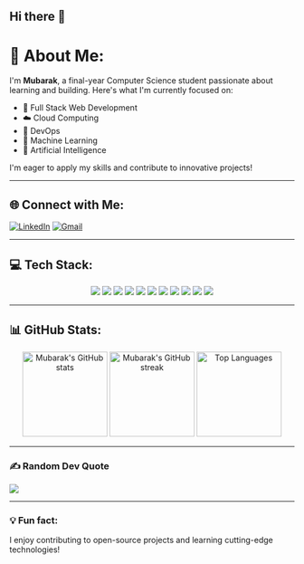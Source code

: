 ## Hi there 👋

# 💫 About Me:
I'm **Mubarak**, a final-year Computer Science student passionate about learning and building. Here's what I'm currently focused on:
- 🚀 Full Stack Web Development
- ☁️ Cloud Computing
- 🔧 DevOps
- 🤖 Machine Learning
- 🧠 Artificial Intelligence

I'm eager to apply my skills and contribute to innovative projects!

---

## 🌐 Connect with Me:
[![LinkedIn](https://img.shields.io/badge/LinkedIn-%230077B5.svg?style=for-the-badge&logo=linkedin&logoColor=white)](https://linkedin.com/in/mubarak-b-75b36112b) 
[![Gmail](https://img.shields.io/badge/Gmail-D14836?style=for-the-badge&logo=gmail&logoColor=white)](mailto:mubarakblr199@gmail.com)

---

## 💻 Tech Stack:
<div align="center">
  <img src="https://img.shields.io/badge/java-%23ED8B00.svg?style=for-the-badge&logo=openjdk&logoColor=white"/>
  <img src="https://img.shields.io/badge/python-%3670A0.svg?style=for-the-badge&logo=python&logoColor=ffdd54"/>
  <img src="https://img.shields.io/badge/javascript-%23323330.svg?style=for-the-badge&logo=javascript&logoColor=%23F7DF1E"/>
  <img src="https://img.shields.io/badge/html5-%23E34F26.svg?style=for-the-badge&logo=html5&logoColor=white"/>
  <img src="https://img.shields.io/badge/css3-%231572B6.svg?style=for-the-badge&logo=css3&logoColor=white"/>
  <img src="https://img.shields.io/badge/react-%2320232a.svg?style=for-the-badge&logo=react&logoColor=%2361DAFB"/>
  <img src="https://img.shields.io/badge/NodeJS-6DA55F?style=for-the-badge&logo=node.js&logoColor=white"/>
  <img src="https://img.shields.io/badge/firebase-%23039BE5.svg?style=for-the-badge&logo=firebase&logoColor=white"/>
  <img src="https://img.shields.io/badge/mysql-%234479A1.svg?style=for-the-badge&logo=mysql&logoColor=white"/>
  <img src="https://img.shields.io/badge/AWS-%23FF9900.svg?style=for-the-badge&logo=amazon-aws&logoColor=white"/>
  <img src="https://img.shields.io/badge/azure-%230072C6.svg?style=for-the-badge&logo=microsoftazure&logoColor=white"/>
</div>

---

## 📊 GitHub Stats:
<div align="center">
  <img src="https://github-readme-stats.vercel.app/api?username=mubarak-b&theme=dark&hide_border=false&include_all_commits=false&count_private=false" height="150" alt="Mubarak's GitHub stats"/>
  <img src="https://github-readme-streak-stats.herokuapp.com/?user=mubarak-b&theme=dark&hide_border=false" height="150" alt="Mubarak's GitHub streak"/>
  <img src="https://github-readme-stats.vercel.app/api/top-langs/?username=mubarak-b&theme=dark&hide_border=false&include_all_commits=false&count_private=false&layout=compact" height="150" alt="Top Languages"/>
</div>

---

### ✍️ Random Dev Quote
![](https://quotes-github-readme.vercel.app/api?type=horizontal&theme=radical)

---

### 💡 Fun fact:
I enjoy contributing to open-source projects and learning cutting-edge technologies!

